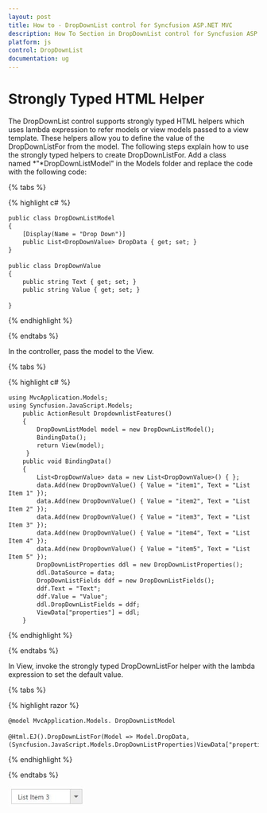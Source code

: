 ```yaml
---
layout: post
title: How to - DropDownList control for Syncfusion ASP.NET MVC
description: How To Section in DropDownList control for Syncfusion ASP.NET MVC
platform: js
control: DropDownList
documentation: ug
---
```


# Strongly Typed HTML Helper
The DropDownList control supports strongly typed HTML helpers which uses lambda expression to refer models or view models passed to a view template. These helpers allow you to define the value of the DropDownListFor from the model. The following steps explain how to use the strongly typed helpers to create DropDownListFor.
Add a class named *"*DropDownListModel" in the Models folder and replace the code with the following code:

{% tabs %}

{% highlight c# %}

    public class DropDownListModel
    {
        [Display(Name = "Drop Down")]
        public List<DropDownValue> DropData { get; set; }
    }

    public class DropDownValue
    {
        public string Text { get; set; }
        public string Value { get; set; }

    }

{% endhighlight %}

{% endtabs %}

In the controller, pass the model to the View.

{% tabs %}

{% highlight c# %}
    
    using MvcApplication.Models;
    using Syncfusion.JavaScript.Models;
        public ActionResult DropdownlistFeatures()
        {
            DropDownListModel model = new DropDownListModel();
            BindingData();
            return View(model);
         }
        public void BindingData()
        {
            List<DropDownValue> data = new List<DropDownValue>() { };
            data.Add(new DropDownValue() { Value = "item1", Text = "List Item 1" });
            data.Add(new DropDownValue() { Value = "item2", Text = "List Item 2" });
            data.Add(new DropDownValue() { Value = "item3", Text = "List Item 3" });
            data.Add(new DropDownValue() { Value = "item4", Text = "List Item 4" });
            data.Add(new DropDownValue() { Value = "item5", Text = "List Item 5" });
            DropDownListProperties ddl = new DropDownListProperties();
            ddl.DataSource = data;
            DropDownListFields ddf = new DropDownListFields();
            ddf.Text = "Text";
            ddf.Value = "Value";
            ddl.DropDownListFields = ddf;
            ViewData["properties"] = ddl;
        }

{% endhighlight %}

{% endtabs %}

In View, invoke the strongly typed DropDownListFor helper with the lambda expression to set the default value.

{% tabs %}

{% highlight razor %}
    
    @model MvcApplication.Models. DropDownListModel

    @Html.EJ().DropDownListFor(Model => Model.DropData,(Syncfusion.JavaScript.Models.DropDownListProperties)ViewData["properties"])

{% endhighlight %}

{% endtabs %}

![](StronglyTypedHelper_images/StronglyTypedHelper_img1.jpeg)
